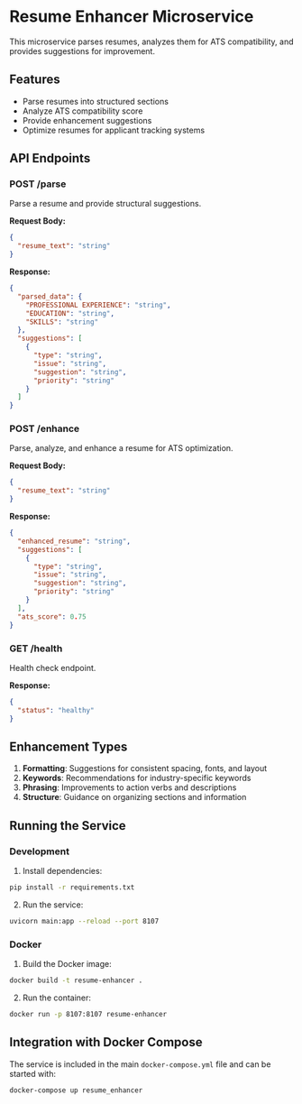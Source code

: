 # Resume Enhancer Microservice

This microservice parses resumes, analyzes them for ATS compatibility, and provides suggestions for improvement.

## Features

- Parse resumes into structured sections
- Analyze ATS compatibility score
- Provide enhancement suggestions
- Optimize resumes for applicant tracking systems

## API Endpoints

### POST /parse

Parse a resume and provide structural suggestions.

**Request Body:**
```json
{
  "resume_text": "string"
}
```

**Response:**
```json
{
  "parsed_data": {
    "PROFESSIONAL EXPERIENCE": "string",
    "EDUCATION": "string",
    "SKILLS": "string"
  },
  "suggestions": [
    {
      "type": "string",
      "issue": "string",
      "suggestion": "string",
      "priority": "string"
    }
  ]
}
```

### POST /enhance

Parse, analyze, and enhance a resume for ATS optimization.

**Request Body:**
```json
{
  "resume_text": "string"
}
```

**Response:**
```json
{
  "enhanced_resume": "string",
  "suggestions": [
    {
      "type": "string",
      "issue": "string",
      "suggestion": "string",
      "priority": "string"
    }
  ],
  "ats_score": 0.75
}
```

### GET /health

Health check endpoint.

**Response:**
```json
{
  "status": "healthy"
}
```

## Enhancement Types

1. **Formatting**: Suggestions for consistent spacing, fonts, and layout
2. **Keywords**: Recommendations for industry-specific keywords
3. **Phrasing**: Improvements to action verbs and descriptions
4. **Structure**: Guidance on organizing sections and information

## Running the Service

### Development

1. Install dependencies:
```bash
pip install -r requirements.txt
```

2. Run the service:
```bash
uvicorn main:app --reload --port 8107
```

### Docker

1. Build the Docker image:
```bash
docker build -t resume-enhancer .
```

2. Run the container:
```bash
docker run -p 8107:8107 resume-enhancer
```

## Integration with Docker Compose

The service is included in the main `docker-compose.yml` file and can be started with:
```bash
docker-compose up resume_enhancer
```